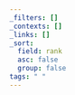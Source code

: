 ```yaml
---
_filters: []
_contexts: []
_links: []
_sort:
  field: rank
  asc: false
  group: false
tags: " "
---
```

